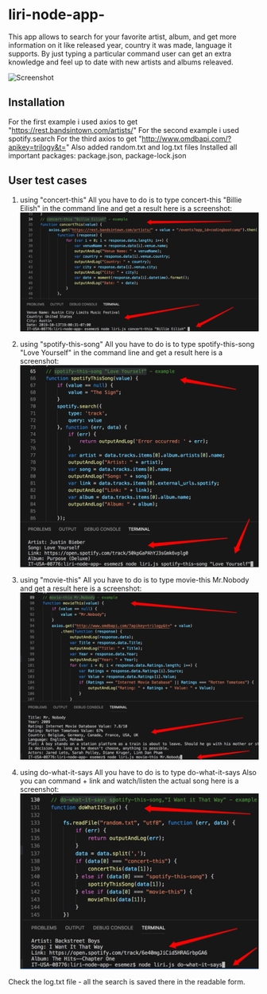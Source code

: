 # liri-node-app-

This app allows to search for your favorite artist, album, and get more information on it like released year, country it was made, language it supports. By just typing a particular command user can get an extra knowledge and feel up to date with new artists and albums releaved.

![Screenshot](./assets/images/trainScreenshot.png)

## Installation
For the first example i used axios to get "https://rest.bandsintown.com/artists/"
For the second example i used spotify.search
For the third axios to get "http://www.omdbapi.com/?apikey=trilogy&t="
Also added random.txt and log.txt files
Installed all important packages: package.json, package-lock.json

## User test cases
1. using "concert-this"
All you have to do is to type concert-this "Billie Eilish" in the command line 
and get a result
here is a screenshot:
![Screenshot](assets/images/concertThis.png)

2. using "spotify-this-song"
All you have to do is to type spotify-this-song "Love Yourself" in the command line
and get a result
here is a screenshot:
![Screenshot](assets/images/spotify-this-song.png)

3. using "movie-this"
All you have to do is to type movie-this Mr.Nobody
and get a result
here is a screenshot: 
![Screenshot](assets/images/movie-this.png)

4. using do-what-it-says 
All you have to do is to type do-what-it-says
Also you can command + link and watch/listen the actual song
here is a screenshot: 
![Screenshot](assets/images/do-what-it-says.png)

Check the log.txt file - all the search is saved there in the readable form.